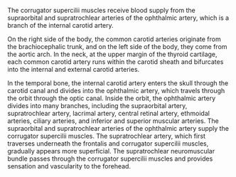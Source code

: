 The corrugator supercilii muscles receive blood supply from the supraorbital and supratrochlear arteries of the ophthalmic artery, which is a branch of the internal carotid artery.

On the right side of the body, the common carotid arteries originate from the brachiocephalic trunk, and on the left side of the body, they come from the aortic arch. In the neck, at the upper margin of the thyroid cartilage, each common carotid artery runs within the carotid sheath and bifurcates into the internal and external carotid arteries.

In the temporal bone, the internal carotid artery enters the skull through the carotid canal and divides into the ophthalmic artery, which travels through the orbit through the optic canal. Inside the orbit, the ophthalmic artery divides into many branches, including the supraorbital artery, supratrochlear artery, lacrimal artery, central retinal artery, ethmoidal arteries, ciliary arteries, and inferior and superior muscular arteries. The supraorbital and supratrochlear arteries of the ophthalmic artery supply the corrugator supercilii muscles. The supratrochlear artery, which first traverses underneath the frontalis and corrugator supercilii muscles, gradually appears more superficial. The supratrochlear neuromuscular bundle passes through the corrugator supercilii muscles and provides sensation and vascularity to the forehead.